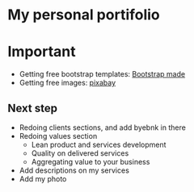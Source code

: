 # My personal portifolio

# Important
- Getting free bootstrap templates: [Bootstrap made](https://bootstrapmade.com/)
- Getting free images: [pixabay](https://pixabay.com/)

## Next step
- Redoing clients sections, and add byebnk in there
- Redoing values section
    - Lean product and services development
    - Quality on delivered services
    - Aggregating value to your business
- Add descriptions on my services
- Add my photo
